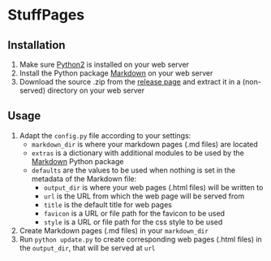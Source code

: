 StuffPages
==========


Installation
------------

1. Make sure [Python2][] is installed on your web server
2. Install the Python package [Markdown][markdown-python] on your web server
3. Download the source .zip from the [release page][] and extract it in a (non-served) directory on your web server


Usage
-----

1. Adapt the `config.py` file according to your settings:
    * `markdown_dir` is where your markdown pages (.md files) are located
    * `extras` is a dictionary with additional modules to be used by the [Markdown][markdown-python] Python package
    * `defaults` are the values to be used when nothing is set in the metadata of the Markdown file:
        * `output_dir` is where your web pages (.html files) will be written to
        * `url` is the URL from which the web page will be served from
        * `title` is the default title for web pages
        * `favicon` is a URL or file path for the favicon to be used
        * `style` is a URL or file path for the css style to be used
2. Create Markdown pages (.md files) in your `markdown_dir`
3. Run `python update.py` to create corresponding web pages (.html files) in the `output_dir`, that will be served at `url`


[StuffPages]: https://github.com/fladd/StuffPages/
[Markdown]: http://daringfireball.net/projects/markdown/
[Python2]: http://www.python.org
[markdown-python]: https://pythonhosted.org/Markdown/
[release page]: https://github.com/fladd/StuffPages/releases/latest
